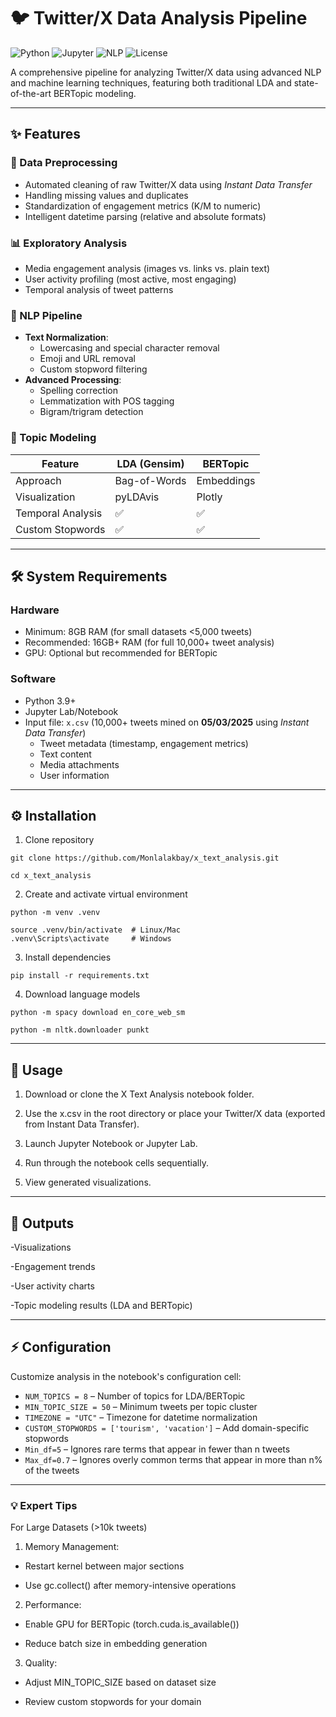 # 🐦 Twitter/X Data Analysis Pipeline

![Python](https://img.shields.io/badge/python-3.9%2B-blue)
![Jupyter](https://img.shields.io/badge/Jupyter-Notebook-orange)
![NLP](https://img.shields.io/badge/NLP-SpaCy%2FBERTopic-green)
![License](https://img.shields.io/badge/License-MIT-blue)

A comprehensive pipeline for analyzing Twitter/X data using advanced NLP and machine learning techniques, featuring both traditional LDA and state-of-the-art BERTopic modeling.

---

## ✨ Features

### 🧹 Data Preprocessing
- Automated cleaning of raw Twitter/X data using *Instant Data Transfer*
- Handling missing values and duplicates
- Standardization of engagement metrics (K/M to numeric)
- Intelligent datetime parsing (relative and absolute formats)
  
### 📊 Exploratory Analysis
- Media engagement analysis (images vs. links vs. plain text)
- User activity profiling (most active, most engaging)
- Temporal analysis of tweet patterns

### 🧠 NLP Pipeline
- **Text Normalization**:
  - Lowercasing and special character removal
  - Emoji and URL removal
  - Custom stopword filtering
- **Advanced Processing**:
  - Spelling correction 
  - Lemmatization with POS tagging
  - Bigram/trigram detection

### 🤖 Topic Modeling
| Feature          | LDA (Gensim) | BERTopic |
|------------------|--------------|----------|
| Approach         | Bag-of-Words | Embeddings |
| Visualization    | pyLDAvis     | Plotly   |
| Temporal Analysis| ✅           | ✅       |
| Custom Stopwords | ✅           | ✅       |

---
    
## 🛠 System Requirements

### Hardware
- Minimum: 8GB RAM (for small datasets <5,000 tweets)
- Recommended: 16GB+ RAM (for full 10,000+ tweet analysis)
- GPU: Optional but recommended for BERTopic

### Software
- Python 3.9+
- Jupyter Lab/Notebook
- Input file: `x.csv` (10,000+ tweets mined on **05/03/2025** using *Instant Data Transfer*)
  - Tweet metadata (timestamp, engagement metrics)
  - Text content
  - Media attachments
  - User information

---

## ⚙️ Installation

1. Clone repository
```shell
git clone https://github.com/Monlalakbay/x_text_analysis.git
```
```shell
cd x_text_analysis
```

2. Create and activate virtual environment
```shell
python -m venv .venv
```
```shell
source .venv/bin/activate  # Linux/Mac
.venv\Scripts\activate     # Windows
```

3. Install dependencies
```shell
pip install -r requirements.txt
```

4. Download language models
```shell
python -m spacy download en_core_web_sm
```
```shell
python -m nltk.downloader punkt
```

---

## 🚀 Usage
1. Download or clone the X Text Analysis notebook folder.

2. Use the x.csv in the root directory or place your Twitter/X data (exported from Instant Data Transfer).

3. Launch Jupyter Notebook or Jupyter Lab.

4. Run through the notebook cells sequentially.

5. View generated visualizations. 

---

## 📂 Outputs

-Visualizations

-Engagement trends

-User activity charts

-Topic modeling results (LDA and BERTopic)

---

## ⚡ Configuration
Customize analysis in the notebook's configuration cell:

- `NUM_TOPICS = 8` – Number of topics for LDA/BERTopic  
- `MIN_TOPIC_SIZE = 50` – Minimum tweets per topic cluster  
- `TIMEZONE = "UTC"` – Timezone for datetime normalization  
- `CUSTOM_STOPWORDS = ['tourism', 'vacation']` – Add domain-specific stopwords
- `Min_df=5` – Ignores rare terms that appear in fewer than n tweets
- `Max_df=0.7` – Ignores overly common terms that appear in more than n% of the tweets

---


### 💡 Expert Tips
For Large Datasets (>10k tweets)
1. Memory Management:

- Restart kernel between major sections

- Use gc.collect() after memory-intensive operations
  

2. Performance:

- Enable GPU for BERTopic (torch.cuda.is_available())

- Reduce batch size in embedding generation
  

3. Quality:

- Adjust MIN_TOPIC_SIZE based on dataset size

- Review custom stopwords for your domain

